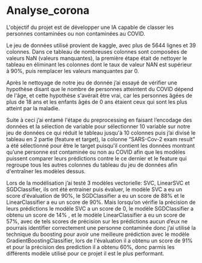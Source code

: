 # Analyse_corona

L'objectif du projet est de développer une IA capable de classer les personnes contaminées ou non contaminées au COVID.

Le jeu de données utilisé provient de kaggle, avec plus de 5644 lignes et 39 colonnes.
Dans ce tableau de nombreuses colonnes sont composées de valeurs NaN (valeurs manquantes), la première étape était de nettoyer le tableau en éliminant les colonnes dont le taux de valeur NAN est supérieur à 90%, puis remplacer les valeurs manquantes par 0. 

Après le nettoyage de notre jeu de donnée j’ai essayé de vérifier une hypothèse disant que le nombre de personnes atteintent du COVID dépend de l'âge, et cette hypothèse  s'avérait être vrai, car les personnes âgées de plus de 18 ans et les enfants âgés de 0 ans étaient ceux qui sont les plus atteint par la maladie. 

Suite à ceci j’ai entamé l'étape du preprocessing en faisant l’encodage des données et la sélection de variable pour sélectionner 10 variable sur notre jeu de données ce qui réduit le tableau jusqu'à 10 colonnes puis j’ai divisé le tableau en 2 partie (feature et target), la colonne “SARS-Cov-2 exam result” a été sélectionné pour être le target puisqu'il contient les données montrant qu’une personne est contaminée ou non au COVID afin que les modèles puissent comparer leurs prédictions contre le ce dernier et le feature qui regroupe tous les autres colonnes du tableau  du jeu de données afin  d'entraîner les modèles dessus.

Lors de la modélisation j’ai testé 3 modèles vectorielle: SVC, LinearSVC et SGDClassifier, ils ont été entrainer puis évaluer, le modèle SVC a eu un score d'évaluation de 90%, le SGDClassifier a eu un score de 88% et le LinearClassifier a eu un score de 90%. Mais lorsqu’on vérifie la précision de leurs prédictions le modèle SVC a un score de 0, le modèle SGDClassifier a obtenu un score de 14% , et le modèle LinearClassifier a eu un score de 57%, avec de tels scores de précision sur les prédictions aucun d’eux ne pourrais identifier correctement une personne contaminée donc j’ai utilisé la technique du boosting pour avoir une meilleure prédiction avec le modèle GradientBoostingClassifier, lors de l'évaluation il a obtenu un score de 91% et pour la précision des prediction il a obtenu 60%, donc parmis les différents modèle utilisé pour ce projet il est le plus performant.
